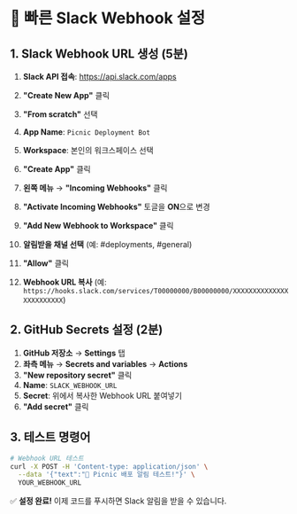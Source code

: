 # 🚀 빠른 Slack Webhook 설정

## 1. Slack Webhook URL 생성 (5분)

1. **Slack API 접속**: https://api.slack.com/apps
2. **"Create New App"** 클릭
3. **"From scratch"** 선택
4. **App Name**: `Picnic Deployment Bot`
5. **Workspace**: 본인의 워크스페이스 선택
6. **"Create App"** 클릭

7. **왼쪽 메뉴** → **"Incoming Webhooks"** 클릭
8. **"Activate Incoming Webhooks"** 토글을 **ON**으로 변경
9. **"Add New Webhook to Workspace"** 클릭
10. **알림받을 채널 선택** (예: #deployments, #general)
11. **"Allow"** 클릭

12. **Webhook URL 복사** (예: `https://hooks.slack.com/services/T00000000/B00000000/XXXXXXXXXXXXXXXXXXXXXXXX`)

## 2. GitHub Secrets 설정 (2분)

1. **GitHub 저장소** → **Settings** 탭
2. **좌측 메뉴** → **Secrets and variables** → **Actions**
3. **"New repository secret"** 클릭
4. **Name**: `SLACK_WEBHOOK_URL`
5. **Secret**: 위에서 복사한 Webhook URL 붙여넣기
6. **"Add secret"** 클릭

## 3. 테스트 명령어

```bash
# Webhook URL 테스트
curl -X POST -H 'Content-type: application/json' \
  --data '{"text":"🧪 Picnic 배포 알림 테스트!"}' \
  YOUR_WEBHOOK_URL
```

✅ **설정 완료!** 이제 코드를 푸시하면 Slack 알림을 받을 수 있습니다. 